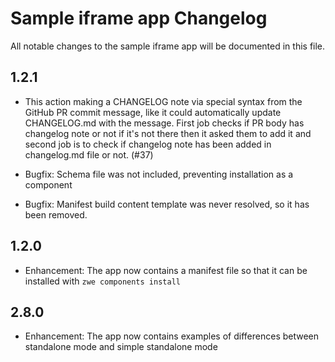 # Sample iframe app Changelog

All notable changes to the sample iframe app will be documented in this file.

## 1.2.1
- This action making a CHANGELOG note via special syntax from the GitHub PR commit message, like it could automatically update CHANGELOG.md with the message. First job checks if PR body has changelog note or not if it's not there then it asked them to add it and second job is to check if changelog note has been added in changelog.md file or not. (#37)

- Bugfix: Schema file was not included, preventing installation as a component
- Bugfix: Manifest build content template was never resolved, so it has been removed.


## 1.2.0

- Enhancement: The app now contains a manifest file so that it can be installed with `zwe components install`

## 2.8.0

- Enhancement: The app now contains examples of differences between standalone mode and simple standalone mode
